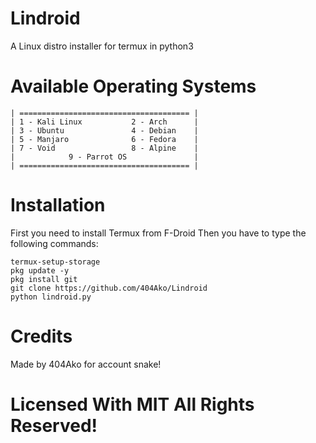 # Lindroid
A Linux distro installer for termux in python3
# Available Operating Systems
```
| ====================================== |
| 1 - Kali Linux           2 - Arch      |
| 3 - Ubuntu               4 - Debian    |
| 5 - Manjaro              6 - Fedora    |
| 7 - Void                 8 - Alpine    |
|            9 - Parrot OS               |
| ====================================== |
```
# Installation
First you need to install Termux from F-Droid Then you have to type the following commands:
```
termux-setup-storage
pkg update -y
pkg install git
git clone https://github.com/404Ako/Lindroid
python lindroid.py
```
# Credits
Made by 404Ako for account snake!
# Licensed With MIT All Rights Reserved!
